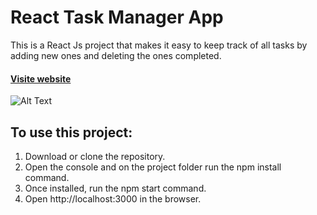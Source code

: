 # React Task Manager App

This is a React Js project that makes it easy to keep track of all tasks by adding new ones and deleting the ones completed.

#### [Visite website](https://task-manager-luciapeterlin.surge.sh/)

![Alt Text](https://media.giphy.com/media/v1.Y2lkPTc5MGI3NjExNWMzZTkxMjA0ZjhjNjNjZmFiZWFlZTBkY2FmZDVmN2Y0ZWQyMmY2ZCZjdD1n/skkMUt2qIRoffhiY8H/giphy.gif)

## To use this project: 

1) Download or clone the repository.
2) Open the console and on the project folder run the npm install command.
3) Once installed, run the npm start command.
4) Open http://localhost:3000 in the browser.
